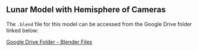 ## Lunar Model with Hemisphere of Cameras

The `.blend` file for this model can be accessed from the Google Drive folder linked below:

[Google Drive Folder - Blender Files](https://drive.google.com/drive/folders/137FG3krDuvHl9idEq5pbI7w9HsUM-Hbk?usp=share_link)
